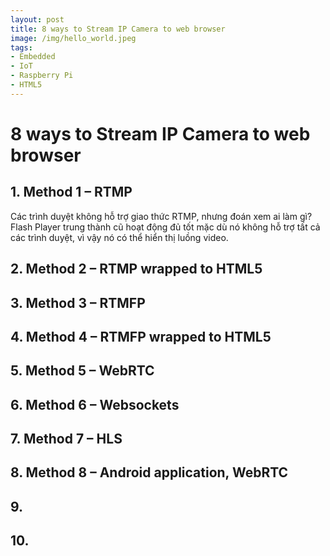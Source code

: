 ```yaml
---
layout: post
title: 8 ways to Stream IP Camera to web browser
image: /img/hello_world.jpeg
tags:
- Embedded
- IoT
- Raspberry Pi
- HTML5
---
```


# 8 ways to Stream IP Camera to web browser
## 1. Method 1 – RTMP
Các trình duyệt không hỗ trợ giao thức RTMP, nhưng đoán xem ai làm gì? Flash Player trung thành cũ hoạt động đủ tốt mặc dù nó không hỗ trợ tất cả các trình duyệt, vì vậy nó có thể hiển thị luồng video.

## 2. Method 2 – RTMP wrapped to HTML5
## 3. Method 3 – RTMFP
## 4. Method 4 – RTMFP wrapped to HTML5
## 5. Method 5 – WebRTC
## 6. Method 6 – Websockets
## 7. Method 7 – HLS
## 8. Method 8 – Android application, WebRTC
## 9. 
## 10. 
